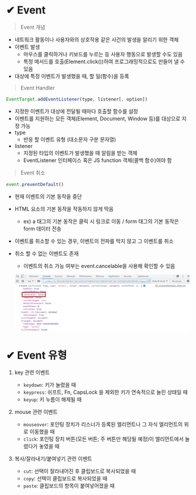 # ✔ Event
> Event 개념
- 네트워크 활동이나 사용자와의 상호작용 같은 사건의 발생을 알리기 위한 객체
- 이벤트 발생
  - 마우스를 클릭하거나 키보드를 누르는 등 사용자 행동으로 발생할 수도 있음
  - 특정 메서드를 호출(Element.click())하여 프로그래밍적으로도 만들어 낼 수 있음
- 대상에 특정 이벤트가 발생했을 때, 할 일(함수)을 등록

> Event Handler

```javascript
EventTarget.addEventListener(type, listener[, option])
```

- 지정한 이벤트가 대상에 전달될 때마다 호출할 함수를 설정
- 이벤트를 지원하는 모든 객체(Element, Document, Window 등)를 대상으로 지정 가능
- type
  - 반응 할 이벤트 유형 (대소문자 구분 문자열)
- listener
  - 지정된 타입의 이벤트가 발생했을 때 알림을 받는 객체
  - EventListener 인터페이스 혹은 JS function 객체(콜백 함수)여야 함

> Event 취소

```javascript
event.preventDefault()
```

- 현재 이벤트의 기본 동작을 중단
- HTML 요소의 기본 동작을 작동하지 않게 막음
  -  ex) a 태그의 기본 동작은 클릭 시 링크로 이동 / form 태그의 기본 동작은 form 데이터 전송
- 이벤트를 취소할 수 있는 경우, 이벤트의 전파를 막지 않고 그 이벤트를 취소
- 취소 할 수 없는 이벤트도 존재
  - 이벤트의 취소 가능 여부는 event.cancelable을 사용해 확인할 수 있음

  ![개발자 검사 내 console에서 event 확인](img/cancelable.png)


# ✔ Event 유형
1. key 관련 이벤트

   - `keydown`: 키가 눌렸을 때
   - `keypress`: 쉬프트, Fn, CapsLock 을 제외한 키가 연속적으로 눌린 상태일 때
   - `keyup`: 키 누름이 해제될 때

2. mouse 관련 이벤트

   - `mouseover`: 포인팅 장치가 리스너가 등록된 엘리먼트나 그 자식 엘리먼트의 위로 이동했을 때
   - `click`: 포인팅 장치 버튼(모든 버튼; 주 버튼만 해당될 예정)이 엘리먼트에서 눌렸다가 놓였을 때

3. 복사/잘라내기/붙여넣기 관련 이벤트

   - `cut`: 선택이 잘라내어진 후 클립보드로 복사되었을 때
   - `copy`: 선택이 클립보드로 복사되었을 때
   - `paste`: 클립보드의 항목이 붙여넣어졌을 때